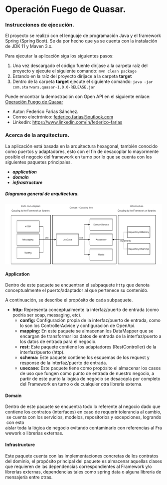 # Operación Fuego de Quasar.

### Instrucciones de ejecución.
El proyecto se realizó con el lenguaje de programación Java y el framework Spring (Spring Boot). Se da por hecho que ya se cuenta con la instalación de JDK 11 y Maven 3.x. 

Para ejecutar la aplicación siga los siguientes pasos:


1. Una vez descargado el código fuente diríjase a la carpeta raíz del proyecto y ejecute el siguiente comando: `mvn clean package`
2. Estando en la raíz del proyecto dirijace a la carpeta **target** 
3. Dentro de la carpeta **target** ejecute el siguiente comando: `java -jar com.starwars.quasar-1.0.0-RELEASE.jar`

Puede encontrar la demostración con Open API en el siguiente enlace: 
[Operación Fuego de Quasar](http://ec2-18-116-50-39.us-east-2.compute.amazonaws.com:8080/swagger-ui.html)

- Autor: Federico Farias Sánchez.
- Correo electrónico: federico.farias@outlook.com
- Linkedin: https://www.linkedin.com/in/federico-farias

### Acerca de la arquitectura.

La aplicación está basada en la arquitectura hexagonal, también conocido como puertos y adaptadores, esto con el fin de desacoplar lo mayormente posible el negocio del framework en turno por lo que se cuenta con los siguientes paquetes principales.

- ***application***
- ***domain***
- ***infrastructure***

##### Diagrama general de arquitectura.
![Vision general de la arquitectrur](./docs/DiagramaArquitecturaGeneral.png)

#### Application
Dentro de este paquete se encuentran el subpaquete `http` que denota conceptualmente el puerto/adaptador al que pertenece su contenido.

A continuación, se describe el propósito de cada subpaquete.

- **http:** Representa conceptualmente la interfaz/puerto de entrada (como podría ser soap, messaging, etc).
  - **config:** Configuración propia de la interfaz/puerto de entrada, como lo son los ControllerAdvice y configuración de OpenApi.
  - **mapping:** En este paquete se almacenan los DataMapper que se encargan de transformar los datos de entrada de la interfaz/puerto a los datos de entrada para el negocio.
  - **rest:** Este paquete contiene los adaptadores (RestController) de la interfaz/puerto (http).
  - **schema:** Este paquete contiene los esquemas de los request y response de la interfaz/puerto de entrada.
  - **usecase:** Este paquete tiene como propósito el almacenar los casos de uso que fungen como punto de entrada de nuestro negocio, a partir de este punto la lógica de negocio se desacopla por completo del Framework en turno o de cualquier otra librería externa.

#### Domain
Dentro de este paquete se encuentra todo lo referente al negocio dado que contiene los contratos (interfaces) en caso de requerir tolerancia al cambio, se cuenta con los servicios, modelos, repositorios y excepciones, logrando con esto aislar toda la lógica de negocio evitando contaminarlo con referencias al Frawework o librerías externas.

#### Infrastructure
Este paquete cuenta con las implementaciones concretas de los contratos del dominio, el propósito principal del paquete es almacenar aquellas clases que requieren de las dependencias correspondientes al Framework y/o librerías externas, dependencias tales como spring data o alguna librería de mensajería entre otras.